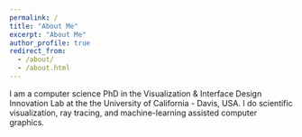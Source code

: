 ```yaml
---
permalink: /
title: "About Me"
excerpt: "About Me"
author_profile: true
redirect_from: 
  - /about/
  - /about.html
---
```


I am a computer science PhD in the Visualization & Interface Design Innovation Lab at the the University of California - Davis, USA. I do scientific visualization, ray tracing, and machine-learning assisted computer graphics.
